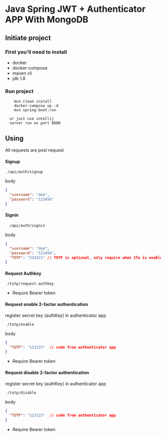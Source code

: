 # Java Spring JWT + Authenticator APP With MongoDB

## Initiate project

### First you'll need to install
<ul> 
<li>docker</li>
<li>docker-compose</li>
<li>maven cli</li>
<li>jdk 1.8</li>  
</ul>

### Run project 

```console
	mvn clean install
	docker-compose up -d
	mvn spring-boot:run
```
	  or just use intellij
	  server run on port 8080

## Using 

 All requests are post request 

#### Signup
```
 /api/auth/signup
```
body
```json
{
  "username": "dom",
  "password": "123456"
}
```
#### Signin
```
  /api/auth/signin
```
body
```json
{
  "username": "dom",
  "password": "123456",
  "TOTP": "324321" // TOTP is optional, only require when 2fa is enabled
}
```
#### Request Authkey 
```
 /totp/request-authkey
```
 * Require Bearer token


#### Request enable 2-factor authentication

register secret key (authKey) in authenticator app

```
 /totp/enable
```
body
```json
{
  "TOTP": "123123"  // code from authenticator app 
}
```
 * Require Bearer token

#### Request disable 2-factor authentication

register secret key (authKey) in authenticator app

```
 /totp/disable
```
body
```json
{
  "TOTP": "123123"  // code from authenticator app 
}
```
 * Require Bearer token



